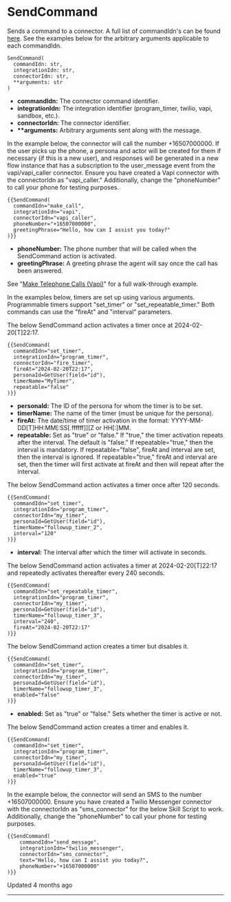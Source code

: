 # SendCommand

Sends a command to a connector. A full list of commandIdn's can be found [here](command-identifier-list.md). See the examples below for the arbitrary arguments applicable to each commandIdn.

```
SendCommand(
  commandIdn: str,
  integrationIdn: str,
  connectorIdn: str,
  **arguments: str
)
```

*   **commandIdn:** The connector command identifier.
*   **integrationIdn:** The integration identifier (program\_timer, twilio, vapi, sandbox, etc.).
*   **connectorIdn:** The connector identifier.
*   **\*\*arguments:** Arbitrary arguments sent along with the message.

In the example below, the connector will call the number +16507000000. If the user picks up the phone, a persona and actor will be created for them if necessary (if this is a new user), and responses will be generated in a new flow instance that has a subscription to the user\_message event from the vapi/vapi\_caller connector. Ensure you have created a Vapi connector with the connectorIdn as "vapi\_caller." Additionally, change the "phoneNumber" to call your phone for testing purposes.

```
{{SendCommand(
  commandIdn="make_call", 
  integrationIdn="vapi", 
  connectorIdn="vapi_caller", 
  phoneNumber="+16507000000",
  greetingPhrase="Hello, how can I assist you today?"
)}}
```

*   **phoneNumber:** The phone number that will be called when the SendCommand action is activated.
*   **greetingPhrase:** A greeting phrase the agent will say once the call has been answered.

See "[Make Telephone Calls (Vapi)](make-telephone-calls-vapi.md)" for a full walk-through example.

In the examples below, timers are set up using various arguments. Programmable timers support "set\_timer" or "set\_repeatable\_timer." Both commands can use the "fireAt" and "interval" parameters.

The below SendCommand action activates a timer once at 2024-02-20\[T\]22:17.

```
{{SendCommand(
  commandIdn="set_timer", 
  integrationIdn="program_timer", 
  connectorIdn="fire_timer", 
  fireAt="2024-02-20T22:17", 
  personaId=GetUser(field="id"), 
  timerName="MyTimer", 
  repeatable="false"
)}}
```

*   **personaId:** The ID of the persona for whom the timer is to be set.
*   **timerName:** The name of the timer (must be unique for the persona).
*   **fireAt:** The date/time of timer activation in the format: YYYY-MM-DD\[T\]HH:MM\[:SS\[.ffffff\]\]\[Z or HH\[:\]MM.
*   **repeatable:** Set as "true" or "false." If "true," the timer activation repeats after the interval. The default is "false." If repeatable="true," then the interval is mandatory. If repeatable="false", fireAt and interval are set, then the interval is ignored. If repeatable="true," fireAt and interval are set, then the timer will first activate at fireAt and then will repeat after the interval.

The below SendCommand action activates a timer once after 120 seconds.

```
{{SendCommand(
  commandIdn="set_timer", 
  integrationIdn="program_timer", 
  connectorIdn="my_timer", 
  personaId=GetUser(field="id"), 
  timerName="followup_timer_2", 
  interval="120"
)}}
```

*   **interval:** The interval after which the timer will activate in seconds.

The below SendCommand action activates a timer at 2024-02-20\[T\]22:17 and repeatedly activates thereafter every 240 seconds.

```
{{SendCommand(
  commandIdn="set_repeatable_timer", 
  integrationIdn="program_timer", 
  connectorIdn="my_timer", 
  personaId=GetUser(field="id"), 
  timerName="followup_timer_3", 
  interval="240",
  fireAt="2024-02-20T22:17"
)}}
```

The below SendCommand action creates a timer but disables it.

```
{{SendCommand(
  commandIdn="set_timer", 
  integrationIdn="program_timer", 
  connectorIdn="my_timer", 
  personaId=GetUser(field="id"), 
  timerName="followup_timer_3", 
  enabled="false"
)}}
```

*   **enabled:** Set as "true" or "false." Sets whether the timer is active or not.

The below SendCommand action creates a timer and enables it.

```
{{SendCommand(
  commandIdn="set_timer", 
  integrationIdn="program_timer", 
  connectorIdn="my_timer", 
  personaId=GetUser(field="id"), 
  timerName="followup_timer_3", 
  enabled="true"
)}}
```

In the example below, the connector will send an SMS to the number +16507000000. Ensure you have created a Twilio Messenger connector with the connectorIdn as "sms\_connector" for the below Skill Script to work. Additionally, change the "phoneNumber" to call your phone for testing purposes.

```
{{SendCommand(  
    commandIdn="send_message",  
    integrationIdn="twilio_messenger",  
    connectorIdn="sms_connector",  
    text="Hello, how can I assist you today?",  
    phoneNumber="+16507000000"  
)}}
```

Updated 4 months ago

* * *
